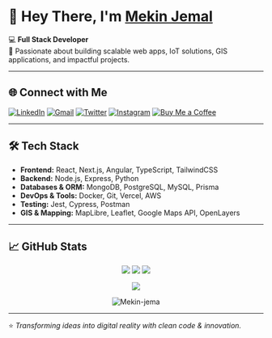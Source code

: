 # 👋 Hey There, I'm [Mekin Jemal](https://www.linkedin.com/in/mekin-jemal-7933b42a3/)

💻 **Full Stack Developer**  
🚀 Passionate about building scalable web apps, IoT solutions, GIS applications, and impactful projects.

---

## 🌐 Connect with Me
[![LinkedIn](https://img.shields.io/badge/LinkedIn-0077B5?style=for-the-badge&logo=linkedin&logoColor=white)](https://www.linkedin.com/in/mekin-jemal-7933b42a3/)
[![Gmail](https://img.shields.io/badge/Gmail-D14836?style=for-the-badge&logo=gmail&logoColor=white)](mailto:mekinjemal999@gmail.com)
[![Twitter](https://img.shields.io/badge/Twitter-1DA1F2?style=for-the-badge&logo=twitter&logoColor=white)](https://twitter.com/mekinjemal_seth)
[![Instagram](https://img.shields.io/badge/Instagram-E4405F?style=for-the-badge&logo=instagram&logoColor=white)](https://www.instagram.com/mekin.jemal/)
[![Buy Me a Coffee](https://img.shields.io/badge/Buy_Me_A_Coffee-FFDD00?style=for-the-badge&logo=buy-me-a-coffee&logoColor=black)](https://www.buymeacoffee.com/mekinjemald)

---

## 🛠 Tech Stack
- **Frontend:** React, Next.js, Angular, TypeScript, TailwindCSS  
- **Backend:** Node.js, Express, Python  
- **Databases & ORM:** MongoDB, PostgreSQL, MySQL, Prisma  
- **DevOps & Tools:** Docker, Git, Vercel, AWS  
- **Testing:** Jest, Cypress, Postman  
- **GIS & Mapping:** MapLibre, Leaflet, Google Maps API, OpenLayers  

---

## 📈 GitHub Stats

<p align="center">
  <img src="https://my-github-status-sooty.vercel.app/api?username=Mekin-jema&show_icons=true&theme=dracula&include_all_commits=true" />
  <img src="https://my-github-status-sooty.vercel.app/api?username=Mekin-jema&show_icons=true&theme=dracula&hide_border=true&count_private=true&show=reviews,discussions_started,discussions_answered" />
  <img src="https://my-github-status-sooty.vercel.app/api/top-langs/?username=Mekin-jema&layout=compact&theme=dracula&langs_count=8" />
</p>

<p align="center">
  <img src="https://github-profile-summary-cards.vercel.app/api/cards/profile-details?username=Mekin-jema&theme=dracula" />
</p>

<p align="center">
  <img src="https://komarev.com/ghpvc/?username=Mekin-jema&label=Profile%20views&color=0e75b6&style=flat" alt="Mekin-jema" /> 
</p>


---

⭐️ *Transforming ideas into digital reality with clean code & innovation.*
